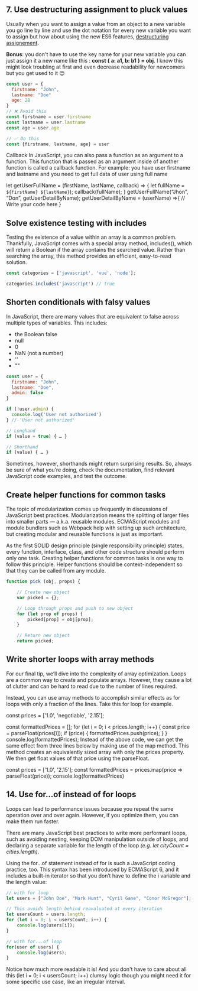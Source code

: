 
## 7. Use destructuring assignment to pluck values

Usually when you want to assign a value from an object to a new variable you go line by line and use the dot notation for every new variable you want to assign but how about using the new ES6 features, [destructuring assignement](https://developer.mozilla.org/en-US/docs/Web/JavaScript/Reference/Operators/Destructuring_assignment).

**Bonus**: you don't have to use the key name for your new variable you can just assign it a new name like this : **const { a: a1, b: b1 } = obj**. I know this might look troubling at first and even decrease readability for newcomers but you get used to it 😊

```js
const user = { 
  firstname: "John",
  lastname: "Doe"
  age: 28
}
// ❌ Avoid this
const firstname = user.firstname
const lastname = user.lastname
const age = user.age

// ✅ Do this
const {firstname, lastname, age} = user
```

Callback
In JavaScript, you can also pass a function as an argument to a function. This function that is passed as an argument inside of another function is called a callback function. For example: you have user firstname and lastname and you need to get full data of user using full name

let getUserFullName = (firstName, lastName, callback) => {
    let fullName = `${firstName} ${lastName}`);
    callback(fullName);
}
getUserFullName(“Jhon”, “Don”, getUserDetailByName);
getUserDetailByName = (userName) =>{
 // Write your code here
}

## Solve existence testing with includes

Testing the existence of a value within an array is a common problem. Thankfully, JavaScript comes with a special array method, includes(), which will return a Boolean if the array contains the searched value. Rather than searching the array, this method provides an efficient, easy-to-read solution.

```js
const categories = ['javascript', 'vue', 'node'];

categories.includes('javascript') // true
```

## Shorten conditionals with falsy values
In JavaScript, there are many values that are equivalent to false across multiple types of variables. This includes:

- the Boolean false
- null
- 0
- NaN (not a number)
- ''
- ""

```js
const user = {
  firstname: "John", 
  lastname: "Doe", 
  admin: false
}

if (!user.admin) {
  console.log('User not authorized')
} // 'User not authorized'

// Longhand
if (value = true) { … }

// Shorthand
if (value) { … }
```

Sometimes, however, shorthands might return surprising results. So, always be sure of what you’re doing, check the documentation, find relevant JavaScript code examples, and test the outcome.

## Create helper functions for common tasks
The topic of modularization comes up frequently in discussions of JavaScript best practices. Modularization means the splitting of larger files into smaller parts — a.k.a. reusable modules. ECMAScript modules and module bundlers such as Webpack help with setting up such architecture, but creating modular and reusable functions is just as important.

As the first SOLID design principle (single responsibility principle) states, every function, interface, class, and other code structure should perform only one task. Creating helper functions for common tasks is one way to follow this principle. Helper functions should be context-independent so that they can be called from any module.

```js
function pick (obj, props) {

	// Create new object
	var picked = {};

	// Loop through props and push to new object
	for (let prop of props) {
		picked[prop] = obj[prop];
	}

	// Return new object
	return picked;
```

## Write shorter loops with array methods
For our final tip, we’ll dive into the complexity of array optimization. Loops are a common way to create and populate arrays. However, they cause a lot of clutter and can be hard to read due to the number of lines required.

Instead, you can use array methods to accomplish similar effects as for loops with only a fraction of the lines. Take this for loop for example.

const prices = ['1.0', 'negotiable', '2.15'];
 
const formattedPrices = [];
for (let i = 0; i < prices.length; i++) {
    const price = parseFloat(prices[i]);
    if (price) {
        formattedPrices.push(price);
    }
}
console.log(formattedPrices);
Instead of the above code, we can get the same effect from three lines below by making use of the map method. This method creates an equivalently sized array with only the prices property. We then get float values of that price using the parseFloat.

const prices = ['1.0', '2.15'];
const formattedPrices = prices.map(price => parseFloat(price));
console.log(formattedPrices)

## 14. Use for...of instead of for loops
Loops can lead to performance issues because you repeat the same operation over and over again. However, if you optimize them, you can make them run faster.

There are many JavaScript best practices to write more performant loops, such as avoiding nesting, keeping DOM manipulation outside of loops, and declaring a separate variable for the length of the loop *(e.g. let cityCount = cities.length)*.

Using the for...of statement instead of for is such a JavaScript coding practice, too. This syntax has been introduced by ECMAScript 6, and it includes a built-in iterator so that you don’t have to define the i variable and the length value:

```js
// with for loop
let users = ["John Doe", "Mark Hunt", "Cyril Gane", "Conor McGregor"];

// This avoids length behind reavaluated at every iteration
let usersCount = users.length;
for (let i = 0; i < usersCount; i++) {
	console.log(users[i]);
}

// with for...of loop
for(user of users) {
	console.log(users);
}
```

Notice how much more readable it is! And you don't have to care about all this (let i = 0; i < usersCount; i++) clumsy logic though you might need it for some specific use case, like an irregular interval.